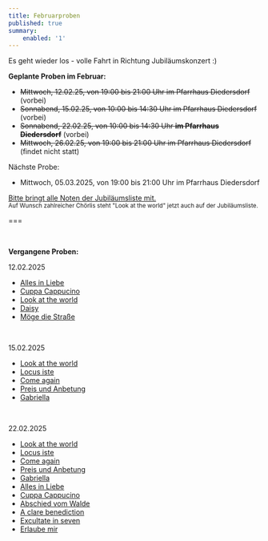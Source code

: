 ```yaml
---
title: Februarproben
published: true
summary:
    enabled: '1'
---
```


Es geht wieder los - volle Fahrt in Richtung Jubiläumskonzert :)

**Geplante Proben im Februar:**

* ~~Mittwoch, 12.02.25, von 19:00 bis 21:00 Uhr im Pfarrhaus Diedersdorf~~ (vorbei)
* ~~Sonnabend, 15.02.25, von 10:00 bis 14:30 Uhr im Pfarrhaus Diedersdorf~~ (vorbei)
* ~~Sonnabend, 22.02.25, von 10:00 bis 14:30 Uhr <b>im Pfarrhaus Diedersdorf</b>~~ (vorbei)
* ~~Mittwoch, 26.02.25, von 19:00 bis 21:00 Uhr im Pfarrhaus Diedersdorf~~ (findet nicht statt)

Nächste Probe:</br>
* Mittwoch, 05.03.2025, von 19:00 bis 21:00 Uhr im Pfarrhaus Diedersdorf


[Bitte bringt alle Noten der <i class="fa fa-hand-o-right"></i> Jubiläumsliste <i class="fa fa-hand-o-left"></i> mit.](/choerchen-intern/choerchennoten/tag:Jubiläumskonzert%202025/query:Jubiläumskonzert%202025)
</br>
<small>Auf Wunsch zahlreicher Chörlis steht "Look at the world" jetzt auch auf der Jubiläumsliste.</small>
</br>

===

&nbsp;

**Vergangene Proben:**

12.02.2025

*  [<i class="fa fa-hand-o-right"></i> Alles in Liebe](/choerchen-intern/choerchennoten/alles_in_liebe)
*  [<i class="fa fa-hand-o-right"></i> Cuppa Cappucino](/choerchen-intern/choerchennoten/cuppa-cappucino)
*  [<i class="fa fa-hand-o-right"></i> Look at the world](/choerchen-intern/choerchennoten/look-at-the-world)
*  [<i class="fa fa-hand-o-right"></i> Daisy](/choerchen-intern/choerchennoten/daisy)
*  [<i class="fa fa-hand-o-right"></i> Möge die Straße](/choerchen-intern/choerchennoten/moege_die_strasse_uns_zusammenfuehren)

</br>

15.02.2025

*  [<i class="fa fa-hand-o-right"></i> Look at the world](/choerchen-intern/choerchennoten/look-at-the-world)
*  [<i class="fa fa-hand-o-right"></i> Locus iste](/choerchen-intern/choerchennoten/locus_iste)
*  [<i class="fa fa-hand-o-right"></i> Come again](/choerchen-intern/choerchennoten/come-again)
*  [<i class="fa fa-hand-o-right"></i> Preis und Anbetung](/choerchen-intern/choerchennoten/preis-und-anbetung)
*  [<i class="fa fa-hand-o-right"></i> Gabriella](/choerchen-intern/choerchennoten/gabriellas-sang)

</br>

22.02.2025

*  [<i class="fa fa-hand-o-right"></i> Look at the world](/choerchen-intern/choerchennoten/look-at-the-world)
*  [<i class="fa fa-hand-o-right"></i> Locus iste](/choerchen-intern/choerchennoten/locus_iste)
*  [<i class="fa fa-hand-o-right"></i> Come again](/choerchen-intern/choerchennoten/come-again)
*  [<i class="fa fa-hand-o-right"></i> Preis und Anbetung](/choerchen-intern/choerchennoten/preis-und-anbetung)
*  [<i class="fa fa-hand-o-right"></i> Gabriella](/choerchen-intern/choerchennoten/gabriellas-sang)
*  [<i class="fa fa-hand-o-right"></i> Alles in Liebe](/choerchen-intern/choerchennoten/alles_in_liebe)
*  [<i class="fa fa-hand-o-right"></i> Cuppa Cappucino](/choerchen-intern/choerchennoten/cuppa-cappucino)
*  [<i class="fa fa-hand-o-right"></i> Abschied vom Walde](/choerchen-intern/choerchennoten/abschied-vom-walde)
*  [<i class="fa fa-hand-o-right"></i> A clare benediction](/choerchen-intern/choerchennoten/a-clare-benediction)
*  [<i class="fa fa-hand-o-right"></i> Excultate in seven](/choerchen-intern/choerchennoten/exsultate_in_seven)
*  [<i class="fa fa-hand-o-right"></i> Erlaube mir](/choerchen-intern/choerchennoten/erlaube-mir)

